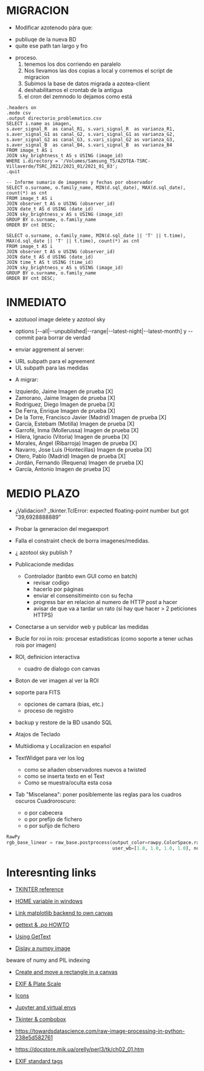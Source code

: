 
MIGRACION
=========

* Modificar azotenodo pàra que:
- publiuqe de la nueva BD
- quite ese path tan largo y fro
* proceso.
  1. tenemos los dos corriendo en paralelo
  2. Nos llevamos las dos copias a local y corremos el script de migracion
  3. Subimos la base de datos migrada a  azotea-client
  4. deshabilitamos el crontab de la antigua
  5. el cron del zemnodo lo dejamos como está


```
.headers on
.mode csv
.output directorio_problematico.csv
SELECT i.name as imagen, 
s.aver_signal_R  as canal_R1, s.vari_signal_R  as varianza_R1, 
s.aver_signal_G1 as canal_G2, s.vari_signal_G1 as varianza_G2, 
s.aver_signal_G2 as canal_G3, s.vari_signal_G2 as varianza_G3, 
s.aver_signal_B  as canal_B4, s.vari_signal_B  as varianza_B4
FROM image_t AS i
JOIN sky_brightness_t AS s USING (image_id) 
WHERE i.directory = '/Volumes/Samsung_T5/AZOTEA-TSRC-Villaverde/TSRC_2021/2021_01/2021_01_03';
.quit

-- Informe sumario de imagenes y fechas por observador
SELECT o.surname, o.family_name, MIN(d.sql_date), MAX(d.sql_date), count(*) as cnt
FROM image_t AS i
JOIN observer_t AS o USING (observer_id) 
JOIN date_t AS d USING (date_id) 
JOIN sky_brightness_v AS s USING (image_id)
GROUP BY o.surname, o.family_name
ORDER BY cnt DESC;

SELECT o.surname, o.family_name, MIN(d.sql_date || 'T' || t.time), MAX(d.sql_date || 'T' || t.time), count(*) as cnt
FROM image_t AS i
JOIN observer_t AS o USING (observer_id) 
JOIN date_t AS d USING (date_id)
JOIN time_t AS t USING (time_id) 
JOIN sky_brightness_v AS s USING (image_id)
GROUP BY o.surname, o.family_name
ORDER BY cnt DESC;
```

INMEDIATO
=========

* azotuool image delete y azotool sky
- options [--all|--unpublished|--range|--latest-night|--latest-month] y --commit para borrar de verdad

* enviar aggrement al server:
- URL subpath para el agreement
- UL subpath para las medidas

* A migrar:
- Izquierdo, Jaime                       Imagen de prueba [X]
- Zamorano, Jaime                        Imagen de prueba [X]
- Rodriguez, Diego                       Imagen de prueba [X]
- De Ferra, Enrique                      Imagen de prueba [X]
- De la Torre, Francisco Javier (Madrid) Imagen de prueba [X]
- García, Estebam (Motilla)              Imagen de prueba [X]
- Garrofé, Inma (Mollerussa)             Imagen de prueba [X]
- Hilera, Ignacio (Vitoria)              Imagen de prueba [X]
- Morales, Angel (Ribarroja)             Imagen de prueba [X]
- Navarro, Jose Luis (Hontecillas)       Imagen de prueba [X]
- Otero, Pablo (Madrid)                  Imagen de prueba [X]
- Jordán, Fernando (Requena)             Imagen de prueba [X]
- García, Antonio                        Imagen de prueba [X]

MEDIO PLAZO
===========


* ¿Validacion? _tkinter.TclError: expected floating-point number but got "39,6928888889"
* Probar la generacion del megaexport
* Falla el constraint check de borra imagenes/medidas.
* ¿ azotool sky publish ?
* Publicacionde medidas
  - Controlador (tanbto ewn GUI como en batch)
    - revisar codigo
    - hacerlo por páginas
    - enviar el consensitimeinto con su fecha
    - progress bar en relacion al numero de HTTP post a hacer
    - avisar de que va a tardar un rato (si hay que hacer > 2 peticiones HTTPS)

* Conectarse a un servidor web y publicar las medidas


* Bucle for roi in rois:
  procesar estadisticas (como soporte a tener uchas rois por imagen)


* ROI, definicion interactiva
  - cuadro de dialogo con canvas

* Boton de ver imagen al ver la ROI

* soporte para FITS
  - opciones de camara (bias, etc.)
  - proceso de registro

* backup y restore de la BD usando SQL

* Atajos de Teclado


* Multiidioma y  Localizacion en español

* TextWidget para ver los log
   - como se añaden observadores nuevos a twisted
   - como se inserta texto en el Text
   - Como se muestra/oculta esta cosa

* Tab "Miscelanea": poner posiblemente las reglas para los cuadros oscuros
  Cuadroroscuro:
  - o por cabecera
  - o por prefijo de fichero
  - o por sufijo de fichero


```python
RawPy
rgb_base_linear = raw_base.postprocess(output_color=rawpy.ColorSpace.raw, gamma=(1, 1),
                                       user_wb=[1.0, 1.0, 1.0, 1.0], no_auto_bright=True)
```

Interesnting links
==================

* [TKINTER reference](https://anzeljg.github.io/rin2/book2/2405/docs/tkinter/index.html)

* [HOME variable in windows](https://superuser.com/questions/607105/is-the-home-environment-variable-normally-set-in-windows)

* [Link matplotlib backend to own canvas](https://pythonprogramming.net/how-to-embed-matplotlib-graph-tkinter-gui/)

* [gettext & .po HOWTO](https://phrase.com/blog/posts/translate-python-gnu-gettext/)

* [Using GetText](https://inventwithpython.com/blog/2014/12/20/translate-your-python-3-program-with-the-gettext-module/)

* [Dislay a numpy image](https://stackoverflow.com/questions/2659312/how-do-i-convert-a-numpy-array-to-and-display-an-image)

 beware of numy and PIL indexing 

* [Create and move a rectangle in a canvas](https://pythonprogramming.altervista.org/moving-a-rectangle-on-the-canvas-in-tkinter/?doing_wp_cron=1620111178.4584701061248779296875)

* [EXIF & Plate Scale](https://clarkvision.com/articles/platescale/)

* [Icons](https://commons.wikimedia.org/wiki/Tango_icons)

* [Jupyter and virtual envs](https://janakiev.com/blog/jupyter-virtual-envs/)

* [Tkinter & combobox](https://www.manejandodatos.es/2014/10/la-odisea-de-trabajar-con-combobox-en-tkinter/)

* https://towardsdatascience.com/raw-image-processing-in-python-238e5d582761

* https://docstore.mik.ua/orelly/perl3/tk/ch02_01.htm

* [EXIF standard tags](https://www.awaresystems.be/imaging/tiff/tifftags/privateifd/exif.html)


